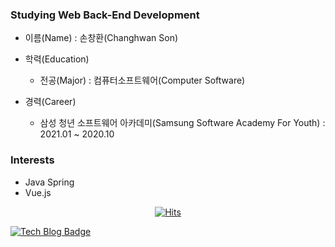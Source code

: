 <!--
**Changhwan-Son/Changhwan-Son** is a ✨ _special_ ✨ repository because its `README.md` (this file) appears on your GitHub profile.

Here are some ideas to get you started:

- 🔭 I’m currently working on ...
- 🌱 I’m currently learning ...
- 👯 I’m looking to collaborate on ...
- 🤔 I’m looking for help with ...
- 💬 Ask me about ...  
- 📫 How to reach me: ... 
- 😄 Pronouns: ...  
- ⚡ Fun fact: ...
-->
### Studying Web Back-End Development 

- 이름(Name) : 손창환(Changhwan Son)

- 학력(Education) 
	- 전공(Major) : 컴퓨터소프트웨어(Computer Software)
	
- 경력(Career)
	- 삼성 청년 소프트웨어 아카데미(Samsung Software Academy For Youth) : 2021.01 ~ 2020.10
	
	
### Interests
- Java Spring 
- Vue.js 
 
 
<div align=center>

[![Hits](https://hits.seeyoufarm.com/api/count/incr/badge.svg?url=https%3A%2F%2Fgithub.com%2Fzzsza)](https://hits.seeyoufarm.com) 
	
</div>

[![Tech Blog Badge](http://img.shields.io/badge/-Tech%20blog-black?style=flat-square&logo=github&link=https://hwan.dev/)](https://hwan.dev)

